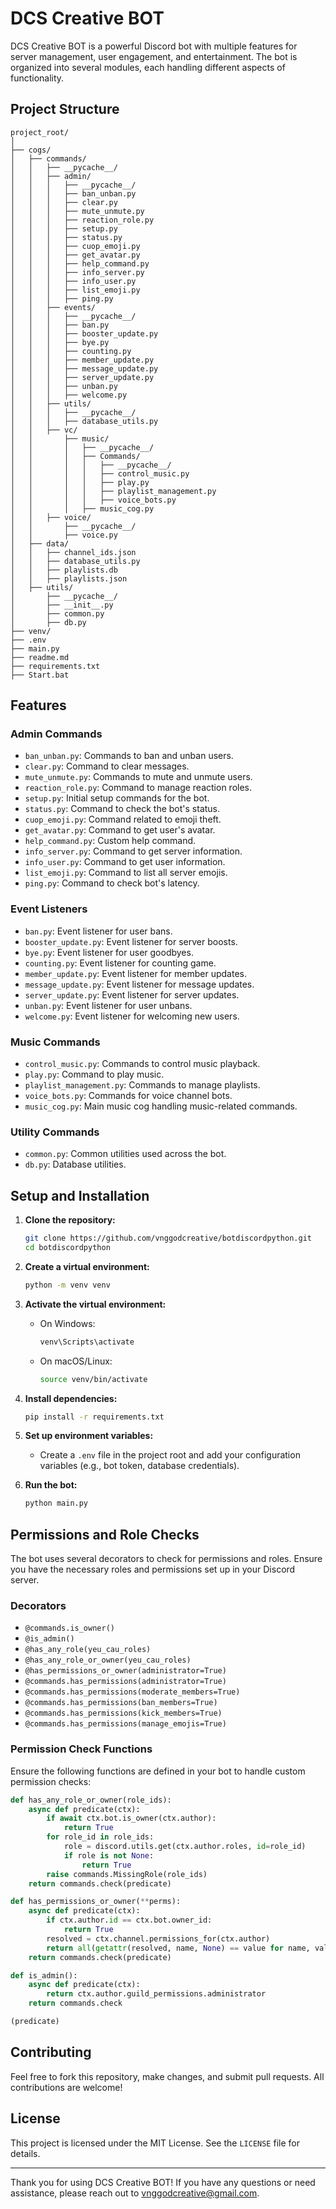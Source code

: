 # DCS Creative BOT

DCS Creative BOT is a powerful Discord bot with multiple features for server management, user engagement, and entertainment. The bot is organized into several modules, each handling different aspects of functionality.

## Project Structure

```
project_root/
│
├── cogs/
│   ├── commands/
│   │   ├── __pycache__/
│   │   ├── admin/
│   │   │   ├── __pycache__/
│   │   │   ├── ban_unban.py
│   │   │   ├── clear.py
│   │   │   ├── mute_unmute.py
│   │   │   ├── reaction_role.py
│   │   │   ├── setup.py
│   │   │   ├── status.py
│   │   │   ├── cuop_emoji.py
│   │   │   ├── get_avatar.py
│   │   │   ├── help_command.py
│   │   │   ├── info_server.py
│   │   │   ├── info_user.py
│   │   │   ├── list_emoji.py
│   │   │   ├── ping.py
│   │   ├── events/
│   │   │   ├── __pycache__/
│   │   │   ├── ban.py
│   │   │   ├── booster_update.py
│   │   │   ├── bye.py
│   │   │   ├── counting.py
│   │   │   ├── member_update.py
│   │   │   ├── message_update.py
│   │   │   ├── server_update.py
│   │   │   ├── unban.py
│   │   │   ├── welcome.py
│   │   ├── utils/
│   │   │   ├── __pycache__/
│   │   │   ├── database_utils.py
│   │   ├── vc/
│   │       ├── music/
│   │       │   ├── __pycache__/
│   │       │   ├── Commands/
│   │       │   │   ├── __pycache__/
│   │       │   │   ├── control_music.py
│   │       │   │   ├── play.py
│   │       │   │   ├── playlist_management.py
│   │       │   │   ├── voice_bots.py
│   │       │   ├── music_cog.py
│   │   ├── voice/
│   │       ├── __pycache__/
│   │       ├── voice.py
│   ├── data/
│   │   ├── channel_ids.json
│   │   ├── database_utils.py
│   │   ├── playlists.db
│   │   ├── playlists.json
│   ├── utils/
│       ├── __pycache__/
│       ├── __init__.py
│       ├── common.py
│       ├── db.py
├── venv/
├── .env
├── main.py
├── readme.md
├── requirements.txt
├── Start.bat
```

## Features

### Admin Commands
- `ban_unban.py`: Commands to ban and unban users.
- `clear.py`: Command to clear messages.
- `mute_unmute.py`: Commands to mute and unmute users.
- `reaction_role.py`: Command to manage reaction roles.
- `setup.py`: Initial setup commands for the bot.
- `status.py`: Command to check the bot's status.
- `cuop_emoji.py`: Command related to emoji theft.
- `get_avatar.py`: Command to get user's avatar.
- `help_command.py`: Custom help command.
- `info_server.py`: Command to get server information.
- `info_user.py`: Command to get user information.
- `list_emoji.py`: Command to list all server emojis.
- `ping.py`: Command to check bot's latency.

### Event Listeners
- `ban.py`: Event listener for user bans.
- `booster_update.py`: Event listener for server boosts.
- `bye.py`: Event listener for user goodbyes.
- `counting.py`: Event listener for counting game.
- `member_update.py`: Event listener for member updates.
- `message_update.py`: Event listener for message updates.
- `server_update.py`: Event listener for server updates.
- `unban.py`: Event listener for user unbans.
- `welcome.py`: Event listener for welcoming new users.

### Music Commands
- `control_music.py`: Commands to control music playback.
- `play.py`: Command to play music.
- `playlist_management.py`: Commands to manage playlists.
- `voice_bots.py`: Commands for voice channel bots.
- `music_cog.py`: Main music cog handling music-related commands.

### Utility Commands
- `common.py`: Common utilities used across the bot.
- `db.py`: Database utilities.

## Setup and Installation

1. **Clone the repository:**
   ```sh
   git clone https://github.com/vnggodcreative/botdiscordpython.git
   cd botdiscordpython
   ```

2. **Create a virtual environment:**
   ```sh
   python -m venv venv
   ```

3. **Activate the virtual environment:**
   - On Windows:
     ```sh
     venv\Scripts\activate
     ```
   - On macOS/Linux:
     ```sh
     source venv/bin/activate
     ```

4. **Install dependencies:**
   ```sh
   pip install -r requirements.txt
   ```

5. **Set up environment variables:**
   - Create a `.env` file in the project root and add your configuration variables (e.g., bot token, database credentials).

6. **Run the bot:**
   ```sh
   python main.py
   ```

## Permissions and Role Checks

The bot uses several decorators to check for permissions and roles. Ensure you have the necessary roles and permissions set up in your Discord server.

### Decorators
- `@commands.is_owner()`
- `@is_admin()`
- `@has_any_role(yeu_cau_roles)`
- `@has_any_role_or_owner(yeu_cau_roles)`
- `@has_permissions_or_owner(administrator=True)`
- `@commands.has_permissions(administrator=True)`
- `@commands.has_permissions(moderate_members=True)`
- `@commands.has_permissions(ban_members=True)`
- `@commands.has_permissions(kick_members=True)`
- `@commands.has_permissions(manage_emojis=True)`

### Permission Check Functions
Ensure the following functions are defined in your bot to handle custom permission checks:

```python
def has_any_role_or_owner(role_ids):
    async def predicate(ctx):
        if await ctx.bot.is_owner(ctx.author):
            return True
        for role_id in role_ids:
            role = discord.utils.get(ctx.author.roles, id=role_id)
            if role is not None:
                return True
        raise commands.MissingRole(role_ids)
    return commands.check(predicate)

def has_permissions_or_owner(**perms):
    async def predicate(ctx):
        if ctx.author.id == ctx.bot.owner_id:
            return True
        resolved = ctx.channel.permissions_for(ctx.author)
        return all(getattr(resolved, name, None) == value for name, value in perms.items())
    return commands.check(predicate)

def is_admin():
    async def predicate(ctx):
        return ctx.author.guild_permissions.administrator
    return commands.check

(predicate)
```

## Contributing

Feel free to fork this repository, make changes, and submit pull requests. All contributions are welcome!

## License

This project is licensed under the MIT License. See the `LICENSE` file for details.

---

Thank you for using DCS Creative BOT! If you have any questions or need assistance, please reach out to [vnggodcreative@gmail.com](mailto:vnggodcreative@gmail.com).
